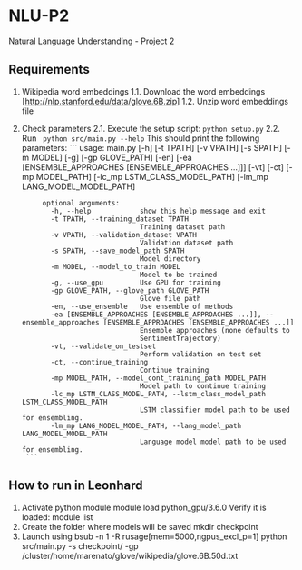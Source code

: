 # NLU-P2
Natural Language Understanding - Project 2

## Requirements
1. Wikipedia word embeddings 
    1.1. Download the word embeddings [http://nlp.stanford.edu/data/glove.6B.zip]
    1.2. Unzip word embeddings file
2. Check parameters
    2.1. Execute the setup script:
        ``` python setup.py ```
    2.2. Run
        ``` python src/main.py --help```
         This should print the following parameters:
        ``` 
         usage: main.py [-h] [-t TPATH] [-v VPATH] [-s SPATH] [-m MODEL] [-g]
                           [-gp GLOVE_PATH] [-en]
                           [-ea [ENSEMBLE_APPROACHES [ENSEMBLE_APPROACHES ...]]] [-vt]
                           [-ct] [-mp MODEL_PATH] [-lc_mp LSTM_CLASS_MODEL_PATH]
                           [-lm_mp LANG_MODEL_MODEL_PATH]
            
            optional arguments:
              -h, --help            show this help message and exit
              -t TPATH, --training_dataset TPATH
                                    Training dataset path
              -v VPATH, --validation_dataset VPATH
                                    Validation dataset path
              -s SPATH, --save_model_path SPATH
                                    Model directory
              -m MODEL, --model_to_train MODEL
                                    Model to be trained
              -g, --use_gpu         Use GPU for training
              -gp GLOVE_PATH, --glove_path GLOVE_PATH
                                    Glove file path
              -en, --use_ensemble   Use ensemble of methods
              -ea [ENSEMBLE_APPROACHES [ENSEMBLE_APPROACHES ...]], --ensemble_approaches [ENSEMBLE_APPROACHES [ENSEMBLE_APPROACHES ...]]
                                    Ensemble approaches (none defaults to
                                    SentimentTrajectory)
              -vt, --validate_on_testset
                                    Perform validation on test set
              -ct, --continue_training
                                    Continue training
              -mp MODEL_PATH, --model_cont_training_path MODEL_PATH
                                    Model path to continue training
              -lc_mp LSTM_CLASS_MODEL_PATH, --lstm_class_model_path LSTM_CLASS_MODEL_PATH
                                    LSTM classifier model path to be used for ensembling.
              -lm_mp LANG_MODEL_MODEL_PATH, --lang_model_path LANG_MODEL_MODEL_PATH
                                    Language model model path to be used for ensembling.
        ```


## How to run in Leonhard
1. Activate python module
    	module load python_gpu/3.6.0
   Verify it is loaded:
	module list
2. Create the folder where models will be saved
	mkdir checkpoint
3. Launch using
	bsub -n 1 -R rusage[mem=5000,ngpus_excl_p=1] python src/main.py -s checkpoint/ -gp /cluster/home/marenato/glove/wikipedia/glove.6B.50d.txt 

